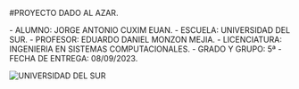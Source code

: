 #PROYECTO DADO AL AZAR.

<P>
- ALUMNO: JORGE ANTONIO CUXIM EUAN.
- ESCUELA: UNIVERSIDAD DEL SUR.
- PROFESOR: EDUARDO DANIEL MONZON MEJIA.
- LICENCIATURA: INGENIERIA EN SISTEMAS COMPUTACIONALES.
- GRADO Y GRUPO: 5ª
- FECHA DE ENTREGA: 08/09/2023.
</P>


![UNIVERSIDAD DEL SUR](https://universidaddelsur.edu.mx/unisur/wp-content/uploads/2022/03/logos-oficiales.png "UNIVERSIDAD DEL SUR")
